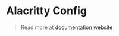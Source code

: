 # Alacritty Config

> Read more at [documentation website](https://alacritty.org/config-alacritty.html)


